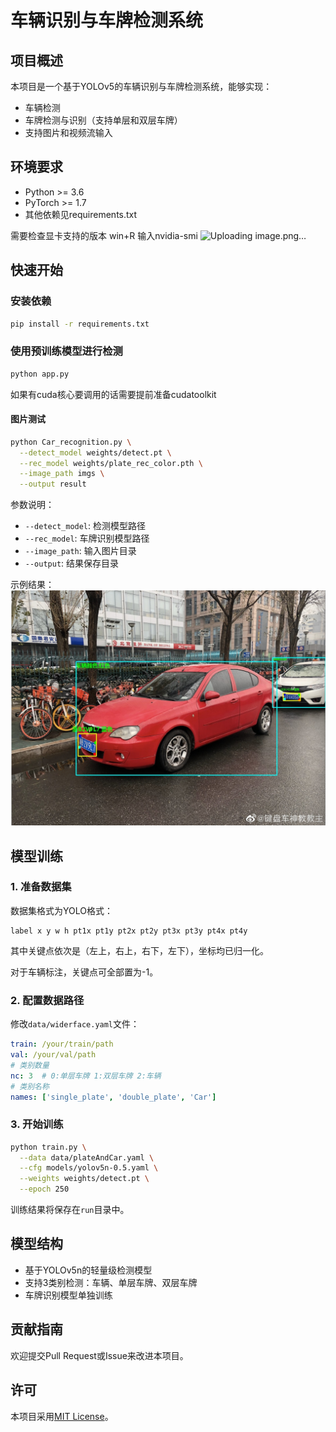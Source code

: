 # 车辆识别与车牌检测系统

## 项目概述

本项目是一个基于YOLOv5的车辆识别与车牌检测系统，能够实现：
- 车辆检测
- 车牌检测与识别（支持单层和双层车牌）
- 支持图片和视频流输入

## 环境要求

- Python >= 3.6
- PyTorch >= 1.7
- 其他依赖见requirements.txt

需要检查显卡支持的版本
win+R 输入nvidia-smi
![Uploading image.png…]()




## 快速开始

### 安装依赖

```bash
pip install -r requirements.txt
```

### 使用预训练模型进行检测

```bash
python app.py
```

如果有cuda核心要调用的话需要提前准备cudatoolkit


#### 图片测试

```bash
python Car_recognition.py \
  --detect_model weights/detect.pt \
  --rec_model weights/plate_rec_color.pth \
  --image_path imgs \
  --output result
```

参数说明：
- `--detect_model`: 检测模型路径
- `--rec_model`: 车牌识别模型路径
- `--image_path`: 输入图片目录
- `--output`: 结果保存目录

示例结果：
![检测示例](image/test.jpg)

## 模型训练

### 1. 准备数据集

数据集格式为YOLO格式：
```
label x y w h pt1x pt1y pt2x pt2y pt3x pt3y pt4x pt4y
```
其中关键点依次是（左上，右上，右下，左下），坐标均已归一化。

对于车辆标注，关键点可全部置为-1。

### 2. 配置数据路径

修改`data/widerface.yaml`文件：
```yaml
train: /your/train/path
val: /your/val/path
# 类别数量
nc: 3  # 0:单层车牌 1:双层车牌 2:车辆
# 类别名称
names: ['single_plate', 'double_plate', 'Car']
```

### 3. 开始训练

```bash
python train.py \
  --data data/plateAndCar.yaml \
  --cfg models/yolov5n-0.5.yaml \
  --weights weights/detect.pt \
  --epoch 250
```

训练结果将保存在`run`目录中。

## 模型结构

- 基于YOLOv5n的轻量级检测模型
- 支持3类别检测：车辆、单层车牌、双层车牌
- 车牌识别模型单独训练

## 贡献指南

欢迎提交Pull Request或Issue来改进本项目。

## 许可

本项目采用[MIT License](LICENSE)。
